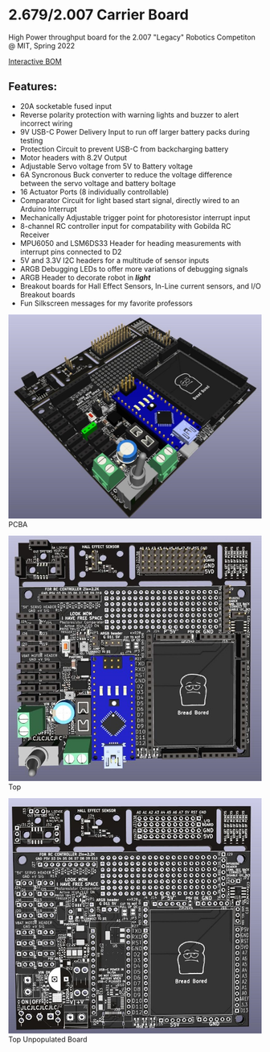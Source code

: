 # 2.679/2.007 Carrier Board
High Power throughput board for the 2.007 "Legacy" Robotics Competiton @ MIT, Spring 2022

[Interactive BOM](https://htmlpreview.github.io/?https://raw.githubusercontent.com/wszeto9/2_679_PCB/main/bom/ibom.html)

<h2> Features:</h2>
<ul>
<li>20A socketable fused input</li>
<li>Reverse polarity protection with warning lights and buzzer to alert incorrect wiring</li>
<li>9V USB-C Power Delivery Input to run off larger battery packs during testing</li>
<li>Protection Circuit to prevent USB-C from backcharging battery</li>
<li>Motor headers with 8.2V Output</li>
<li>Adjustable Servo voltage from 5V to Battery voltage</li>
<li>6A Syncronous Buck converter to reduce the voltage difference between the servo voltage and battery boltage</li>
<li>16 Actuator Ports (8 individually controllable)</li>
<li>Comparator Circuit for light based start signal, directly wired to an Arduino Interrupt</li>
<li>Mechanically Adjustable trigger point for photoresistor interrupt input</li>
<li>8-channel RC controller input for compatability with Gobilda RC Receiver</li>
<li>MPU6050 and LSM6DS33 Header for heading measurements with interrupt pins connected to D2</li>
<li> 5V and 3.3V I2C headers for a multitude of sensor inputs</li>
<li>ARGB Debugging LEDs to offer more variations of debugging signals</li>
<li>ARGB Header to decorate robot in <i><b>light</b></i></li>
<li>Breakout boards for Hall Effect Sensors, In-Line current sensors, and I/O Breakout boards </li>
<li>Fun Silkscreen messages for my favorite professors </li>
</ul>

![3D Assembled](Photos/2_679_PCB.jpg)
PCBA

![Top](Photos/2_679_PCB_TOP.jpg)
Top

![Top_unpopulated](Photos/2_679_PCB_TOP_unpopulated.jpg)
Top Unpopulated Board

